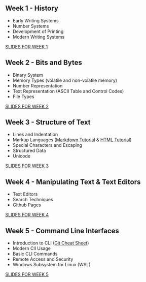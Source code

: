 ## Week 1 - History
- Early Writing Systems
- Number Systems
- Development of Printing
- Modern Writing Systems
  
[SLIDES FOR WEEK 1](https://docs.google.com/presentation/d/1iZOsxzKZx8qhsOrXArxFmZ8gGGxtJgCmp3OSMO0eQ8Y/edit#slide=id.g3289fbbce38_0_235)

## Week 2 - Bits and Bytes
- Binary System 
- Memory Types (volatile and non-volatile memory)
- Number Representation
- Text Representation (ASCII Table and Control Codes)
- File Types

[SLIDES FOR WEEK 2](https://docs.google.com/presentation/d/1ZtMsPJXCIrFrxau5VNhNpg_BgzF8ITMLNfLcIL12qtE/edit)

## Week 3 - Structure of Text
- Lines and Indentation
- Markup Languages ([Markdown Tutorial](https://docs.github.com/en/get-started/writing-on-github/getting-started-with-writing-and-formatting-on-github/basic-writing-and-formatting-syntax) & [HTML Tutorial](https://www.geeksforgeeks.org/html-tutorial/))
- Special Characters and Escaping
- Structured Data
- Unicode

[SLIDES FOR WEEK 3](https://docs.google.com/presentation/d/1qahZAC12o-T_O2eYEnz4lDeA-PDAoKro5qFIkeCjRCY/edit)

## Week 4 - Manipulating Text & Text Editors
- Text Editors
- Search Techniques
- Github Pages

[SLIDES FOR WEEK 4](https://docs.google.com/presentation/d/1u0fSAtLD7axf5IAe2K6jokRmLhLiTnMk-nF6wB1GCIk/edit#slide=id.g32926b93eeb_0_73)

## Week 5 - Command Line Interfaces
- Introduction to CLI ([Git Cheat Sheet](https://education.github.com/git-cheat-sheet-education.pdf))
- Modern ClI Usage
- Basic CLI Commands
- Remote Access and Security
- Windows Subsystem for Linux (WSL)
  
[SLIDES FOR WEEK 5](https://docs.google.com/presentation/d/1imnhF79NJak6mrT3HBVRusLjaFWo_duKI5ys6CdlhCY/edit#slide=id.g32926b93eeb_0_73)

